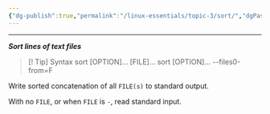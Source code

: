 ```yaml
---
{"dg-publish":true,"permalink":"/linux-essentials/topic-3/sort/","dgPassFrontmatter":true}
---
```


---
___Sort lines of text files___

> [! Tip] Syntax
	sort [OPTION]... [FILE]...
    sort [OPTION]... --files0-from=F

Write sorted concatenation of all `FILE(s)` to standard output.

With no `FILE`, or when `FILE` is `-`, read standard input.